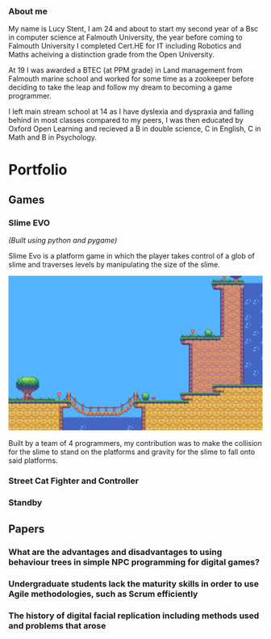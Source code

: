 ### About me

My name is Lucy Stent, I am 24 and about to start my second year of a Bsc in computer science at Falmouth University, the year before coming to Falmouth University I completed Cert.HE for IT including Robotics and Maths acheiving a distinction grade from the Open University.

At 19 I was awarded a BTEC (at PPM grade) in Land management from Falmouth marine school and worked for some time as a zookeeper before deciding to take the leap and follow my dream to becoming a game programmer.

I left main stream school at 14 as I have dyslexia and dyspraxia and falling behind in most classes compared to my peers, I was then educated by Oxford Open Learning and recieved a B in double science, C in English, C in Math and B in Psychology.

# **Portfolio**

## **Games**

### Slime EVO

_(Built using python and pygame)_

Slime Evo is a platform game in which the player takes control of a glob of slime and traverses levels by manipulating the size of the slime.

![Image](https://github.com/lstent/lstent.github.io/blob/master/Pictures/Slime%20EVO.png)

Built by a team of 4 programmers, my contribution was to make the collision for the slime to stand on the platforms and gravity for the slime to fall onto said platforms.

### Street Cat Fighter and Controller

### Standby

## **Papers**

### What are the advantages and disadvantages to using behaviour trees in simple NPC programming for digital games?

### Undergraduate students lack the maturity skills in order to use Agile methodologies, such as Scrum efficiently

### The history of digital facial replication including methods used and problems that arose
